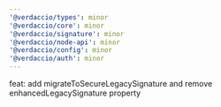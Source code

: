 ```yaml
---
'@verdaccio/types': minor
'@verdaccio/core': minor
'@verdaccio/signature': minor
'@verdaccio/node-api': minor
'@verdaccio/config': minor
'@verdaccio/auth': minor
---
```


feat: add migrateToSecureLegacySignature and remove enhancedLegacySignature property

